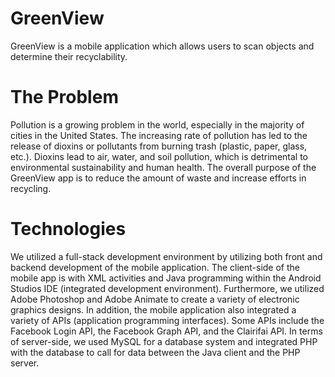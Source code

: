 # GreenView
GreenView is a mobile application which allows users to scan objects and determine their recyclability.

# The Problem
Pollution is a growing problem in the world, especially in the majority of cities in the United States. The increasing rate of pollution has led to the release of dioxins or pollutants from burning trash (plastic, paper, glass, etc.). Dioxins lead to air, water, and soil pollution, which is detrimental to environmental sustainability and human health. The overall purpose of the GreenView app is to reduce the amount of waste and increase efforts in recycling.

# Technologies
We utilized a full-stack development environment by utilizing both front and backend development of the mobile application. The client-side of the mobile app is with XML activities and Java programming within the Android Studios IDE (integrated development environment). Furthermore, we utilized Adobe Photoshop and Adobe Animate to create a variety of electronic graphics designs. In addition, the mobile application also integrated a variety of APIs (application programming interfaces). Some APIs include the Facebook Login API, the Facebook Graph API, and the Clairifai API. In terms of server-side, we used MySQL for a database system and integrated PHP with the database to call for data between the Java client and the PHP server.